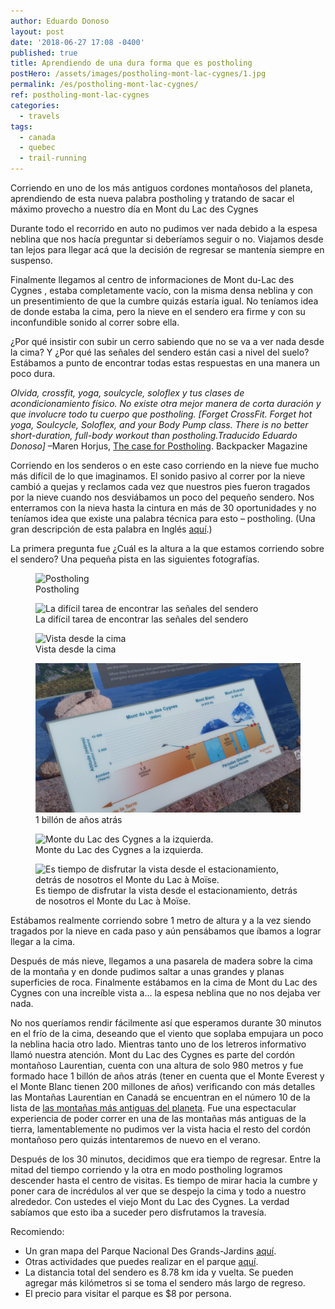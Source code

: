 ```yaml
---
author: Eduardo Donoso
layout: post
date: '2018-06-27 17:08 -0400'
published: true
title: Aprendiendo de una dura forma que es postholing
postHero: /assets/images/postholing-mont-lac-cygnes/1.jpg
permalink: /es/postholing-mont-lac-cygnes/
ref: postholing-mont-lac-cygnes
categories:
  - travels
tags:
  - canada
  - quebec
  - trail-running
---
```

Corriendo en uno de los más antiguos cordones montañosos del planeta, aprendiendo de esta nueva palabra postholing y tratando de sacar el máximo provecho a nuestro día en Mont du Lac des Cygnes
 
Durante todo el recorrido en auto no pudimos ver nada debido a la espesa neblina que nos hacía preguntar si deberíamos seguir o no. Viajamos desde tan lejos para llegar acá que la decisión de regresar se mantenía siempre en suspenso.
 
Finalmente llegamos al centro de informaciones de Mont du-Lac des Cygnes , estaba completamente vacío, con la misma densa neblina y con un presentimiento de que la cumbre quizás estaría igual. No teníamos idea de donde estaba la cima, pero la nieve en el sendero era firme y con su inconfundible sonido al correr sobre ella.

¿Por qué insistir con subir un cerro sabiendo que no se va a ver nada desde la cima? Y ¿Por qué las señales del sendero están casi a nivel del suelo? Estábamos a punto de encontrar todas estas respuestas en una manera un poco dura.



_Olvida, crossfit, yoga, soulcycle, soloflex y tus clases de acondicionamiento físico. No existe otra mejor manera de corta duración y que involucre todo tu cuerpo que postholing. [Forget CrossFit. Forget hot yoga, Soulcycle, Soloflex, and your Body Pump class. There is no better short-duration, full-body workout than postholing.Traducido Eduardo Donoso]_ –Maren Horjus, <a href="https://www.backpacker.com/skills/winter-skills-snowshoeing" target="_blank">The case for Postholing</a>. Backpacker Magazine

Corriendo en los senderos o en este caso corriendo en la nieve fue mucho más difícil de lo que imaginamos. El sonido pasivo al correr por la nieve cambió a quejas y reclamos cada vez que nuestros pies fueron tragados por la nieve cuando nos desviábamos un poco del pequeño sendero.  Nos enterramos con la nieva hasta la cintura en más de 30 oportunidades y no teníamos idea que existe una palabra técnica para esto – postholing. (Una gran descripción de esta palabra en Inglés <a href="https://www.thoughtco.com/what-is-postholing-1766135" target="_blank">aquí</a>.)

La primera pregunta fue ¿Cuál es la altura a la que estamos corriendo sobre el sendero? Una pequeña pista en las siguientes fotografías.


<figure class="figure">
  <img class="image" src="/assets/images/postholing-mont-lac-cygnes/2.jpg"
      alt="Postholing">
     <figcaption class="img-caption">Postholing</figcaption>
</figure>
<figure class="figure">
  <img class="image" src="/assets/images/postholing-mont-lac-cygnes/3.jpg"
      alt="La difícil tarea de encontrar las señales del sendero">
     <figcaption class="img-caption">La difícil tarea de encontrar las señales del sendero</figcaption>
</figure>
<figure class="figure">
  <img class="image" src="/assets/images/postholing-mont-lac-cygnes/4.jpg"
      alt="Vista desde la cima
">
     <figcaption class="img-caption">Vista desde la cima
</figcaption>
</figure>
<figure class="figure">
  <img class="image" src="/assets/images/postholing-mont-lac-cygnes/5.jpg"
      alt="1 billón de años atrás
">
     <figcaption class="img-caption">1 billón de años atrás
</figcaption>
</figure>
<figure class="figure">
  <img class="image" src="/assets/images/postholing-mont-lac-cygnes/6.jpg"
      alt="Monte du Lac des Cygnes a la izquierda.
">
     <figcaption class="img-caption">Monte du Lac des Cygnes a la izquierda.
</figcaption>
</figure>
<figure class="figure">
  <img class="image" src="/assets/images/postholing-mont-lac-cygnes/7.jpg"
      alt="Es tiempo de disfrutar la vista desde el estacionamiento, detrás de nosotros el Monte du Lac à Moïse.
">
     <figcaption class="img-caption">Es tiempo de disfrutar la vista desde el estacionamiento, detrás de nosotros el Monte du Lac à Moïse.
</figcaption>
</figure>

Estábamos realmente corriendo sobre 1 metro de altura y a la vez siendo tragados por la nieve en cada paso y aún pensábamos que íbamos a lograr llegar a la cima.

Después de más nieve, llegamos a una pasarela de madera sobre la cima de la montaña y en donde pudimos saltar a unas grandes y planas superficies de roca. Finalmente estábamos en la cima de Mont du Lac des Cygnes con una increíble vista a… la espesa neblina que no nos dejaba ver nada.


No nos queríamos rendir fácilmente así que esperamos durante 30 minutos en el frío de la cima, deseando que el viento que soplaba empujara un poco la neblina hacia otro lado. Mientras tanto uno de los letreros informativo llamó nuestra atención. Mont du Lac des Cygnes es parte del cordón montañoso Laurentian, cuenta con una altura de solo 980 metros y fue formado hace 1 billón de años atrás (tener en cuenta que el Monte Everest y el Monte Blanc tienen 200 millones de años) verificando con más detalles las Montañas Laurentian en Canadá se encuentran en el número 10 de la lista de  <a href="https://www.buzzfeed.com/top10s/oldest-mountains-on-earth-ww6q?utm_term=.ic4kJlRrG#.elPgPJBkq" target="_blank">las montañas más antiguas del planeta</a>. Fue una espectacular experiencia de poder correr en una de las montañas más antiguas de la tierra, lamentablemente no pudimos ver la vista hacia el resto del cordón montañoso pero quizás intentaremos de nuevo en el verano.


Después de los 30 minutos, decidimos que era tiempo de regresar. Entre la mitad del tiempo corriendo y la otra en modo postholing logramos descender hasta el centro de visitas. Es tiempo de mirar hacia la cumbre y poner cara de incrédulos al ver que se despejo la cima y todo a nuestro alrededor. Con ustedes el viejo Mont du Lac des Cygnes. La verdad sabíamos que esto iba a suceder pero disfrutamos la travesía.


Recomiendo:
<ul class="post-stats bullets">
  <li>Un gran mapa del Parque Nacional Des Grands-Jardins <a href="https://www.sepaq.com/dotAsset/840e9681-d144-4736-b81a-61b42cceb963.pdf" target="_blank">aquí</a>.</li>
  <li>Otras actividades que puedes realizar en el parque <a href="https://www.sepaq.com/pq/grj/index.dot?language_id=1" target="_blank">aquí</a>.</li>
  <li>La distancia total del sendero es 8.78 km ida y vuelta. Se pueden agregar más kilómetros si se toma el sendero más largo de regreso.
</li>
  <li>El precio para visitar el parque es $8 por persona.</li>
</ul>
